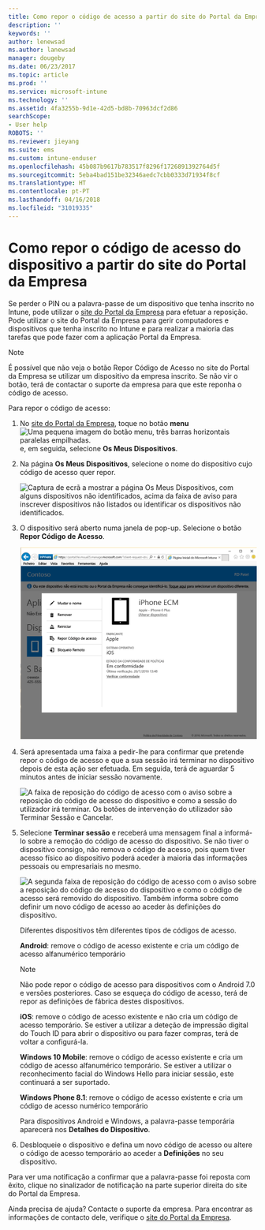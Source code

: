 ```yaml
---
title: Como repor o código de acesso a partir do site do Portal da Empresa | Documentos da Microsoft
description: ''
keywords: ''
author: lenewsad
ms.author: lanewsad
manager: dougeby
ms.date: 06/23/2017
ms.topic: article
ms.prod: ''
ms.service: microsoft-intune
ms.technology: ''
ms.assetid: 4fa3255b-9d1e-42d5-bd8b-70963dcf2d86
searchScope:
- User help
ROBOTS: ''
ms.reviewer: jieyang
ms.suite: ems
ms.custom: intune-enduser
ms.openlocfilehash: 45b087b9617b783517f8296f1726891392764d5f
ms.sourcegitcommit: 5eba4bad151be32346aedc7cbb0333d71934f8cf
ms.translationtype: HT
ms.contentlocale: pt-PT
ms.lasthandoff: 04/16/2018
ms.locfileid: "31019335"
---
```

# <a name="how-to-reset-your-device-passcode-from-the-company-portal-website"></a>Como repor o código de acesso do dispositivo a partir do site do Portal da Empresa

Se perder o PIN ou a palavra-passe de um dispositivo que tenha inscrito no Intune, pode utilizar o [site do Portal da Empresa](https://portal.manage.microsoft.com#HelpDeskDialog) para efetuar a reposição. Pode utilizar o site do Portal da Empresa para gerir computadores e dispositivos que tenha inscrito no Intune e para realizar a maioria das tarefas que pode fazer com a aplicação Portal da Empresa.

> [!NOTE]
> É possível que não veja o botão Repor Código de Acesso no site do Portal da Empresa se utilizar um dispositivo da empresa inscrito. Se não vir o botão, terá de contactar o suporte da empresa para que este reponha o código de acesso.

Para repor o código de acesso:

1. No [site do Portal da Empresa](https://portal.manage.microsoft.com#HelpDeskDialog), toque no botão __menu__ ![Uma pequena imagem do botão menu, três barras horizontais paralelas empilhadas.](/intune/media/CP_hamburger_menu.png) e, em seguida, selecione __Os Meus Dispositivos__.

2. Na página __Os Meus Dispositivos__, selecione o nome do dispositivo cujo código de acesso quer repor.

   ![Captura de ecrã a mostrar a página Os Meus Dispositivos, com alguns dispositivos não identificados, acima da faixa de aviso para inscrever dispositivos não listados ou identificar os dispositivos não identificados.](./media/macOS_enroll_002_tap_here_banner.png)

3. O dispositivo será aberto numa janela de pop-up. Selecione o botão **Repor Código de Acesso**.

   ![Todas as opções para um dispositivo selecionado no site do Portal da Empresa, incluindo Mudar o Nome, Remover, Repor Dispositivo, Repor Código de Acesso e Bloqueio Remoto. ](./media/iwp-screen-with-all-options.png)

4. Será apresentada uma faixa a pedir-lhe para confirmar que pretende repor o código de acesso e que a sua sessão irá terminar no dispositivo depois de esta ação ser efetuada. Em seguida, terá de aguardar 5 minutos antes de iniciar sessão novamente.

   ![A faixa de reposição do código de acesso com o aviso sobre a reposição do código de acesso do dispositivo e como a sessão do utilizador irá terminar. Os botões de intervenção do utilizador são Terminar Sessão e Cancelar.](./media/iwp-reset-passcode-popup.png)

5. Selecione **Terminar sessão** e receberá uma mensagem final a informá-lo sobre a remoção do código de acesso do dispositivo. Se não tiver o dispositivo consigo, não remova o código de acesso, pois quem tiver acesso físico ao dispositivo poderá aceder à maioria das informações pessoais ou empresariais no mesmo. 

   ![A segunda faixa de reposição do código de acesso com o aviso sobre a reposição do código de acesso do dispositivo e como o código de acesso será removido do dispositivo. Também informa sobre como definir um novo código de acesso ao aceder às definições do dispositivo.](./media/iwp-reset-passcode-2nd-popup.png)

   Diferentes dispositivos têm diferentes tipos de códigos de acesso.

   **Android**: remove o código de acesso existente e cria um código de acesso alfanumérico temporário 
  
   > [!NOTE]
   > Não pode repor o código de acesso para dispositivos com o Android 7.0 e versões posteriores. Caso se esqueça do código de acesso, terá de repor as definições de fábrica destes dispositivos.

   **iOS**: remove o código de acesso existente e não cria um código de acesso temporário. Se estiver a utilizar a deteção de impressão digital do Touch ID para abrir o dispositivo ou para fazer compras, terá de voltar a configurá-la.

   **Windows 10 Mobile**: remove o código de acesso existente e cria um código de acesso alfanumérico temporário. Se estiver a utilizar o reconhecimento facial do Windows Hello para iniciar sessão, este continuará a ser suportado.
    
   **Windows Phone 8.1**: remove o código de acesso existente e cria um código de acesso numérico temporário

   Para dispositivos Android e Windows, a palavra-passe temporária aparecerá nos **Detalhes do Dispositivo**. 

6. Desbloqueie o dispositivo e defina um novo código de acesso ou altere o código de acesso temporário ao aceder a **Definições** no seu dispositivo.

Para ver uma notificação a confirmar que a palavra-passe foi reposta com êxito, clique no sinalizador de notificação na parte superior direita do site do Portal da Empresa.

Ainda precisa de ajuda? Contacte o suporte da empresa. Para encontrar as informações de contacto dele, verifique o [site do Portal da Empresa](https://portal.manage.microsoft.com#HelpDeskDialog).
